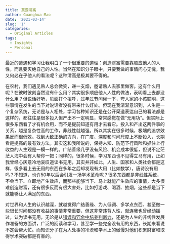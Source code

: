 ```yaml
---
title: 莫要清高
author: Guanghua Mao
date: '2021-03-14'
slug: '1'
categories:
  - Original Articles
tags:
  - Insights
  - Personal
---
```


最近的遭遇和学习让我明白了一个很重要的道理：创造财富需要靠顺应他人的人性，而且要灭绝自己的人性。当然在知识分子眼中，只要我做的事情问心无愧，我又何必在乎他人的看法呢？这种清高是极其要不得的。

在农村，我们遇见熟人总会微笑，递一支烟，邀请熟人去家里做客。这有什么用呢？在彼时彼刻当然没有什么用？其实很多顺应他人人性的做法，表明看上去都没什么用？但说话好听，见面打个招呼，过年过节问候一下，夸人家的小孩聪明，这些事情在发生的当下对说话者没有带来什么好处。但现在我渐渐意识到，人生是一个复杂系统，无论是与人相处，学习各种知识还是在公开渠道表达自己的看法都是这样的，都往往是很多投入但产出不一定明显，常常感觉在做“无用功”。但实际上很多东西看了才有机会用，而不是提前知道有用才去看它。投入和产出这两件事的关系，越是复杂性高的工作，非线性就越强。所以其实在很多时候，极端的追求效果反而很低效。找到大致正确的方向，在广度、深度和时间尺度上不断投入，长期看是提高的最有效方法。其实这和我所说的，保持未知、防范下行风险和抓住上行收益的人生观是一模一样的。广结善缘几乎没有风险、机会成本很低，但说不定茫茫人海中会有人帮你一把；同样的，很多时候，学习东西也不见得立马有用，正如我曾经心灰意冷地哀叹道读书无用，其实并非如此，人生、国家和人类社会都是这样，很多看上去无用的东西在多年之后却发现有大用（比如数学），唐诗没有用吗？不知道，也许50年以后会引发一场学术革命呢？很多东西都是非线性系统，不会当下、立即地产生效应，而那些能够当下、马上就能产生效应的事情，大多很难创造财富，还有很多反而有很大害处，比如打游戏、喝酒、抽烟，这些都是当下就能够让人满足的东西。

对世界和人生的认识越深，就越觉得广结善缘、为人低调、多学点东西、甚至做一些很长时间都没有收益的事情非常重要，但这非常违背人性，就连我也曾经动摇过，认为读书无用，无论是从[错误和冗余中培养判断力](https://guanghuamao.netlify.app/2021/03/06/2/)，还是为人生的非线性发展作准备的方面讲，广泛的阅读和学习，甚至学一些完全没有用的东西，长期来看说不定会帮大忙。而知识分子在为人处事的冷漠和学术上的傲慢对他们积累财富和取得学术突破都是有害的。